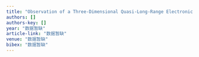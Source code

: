```yaml
---
title: "Observation of a Three-Dimensional Quasi-Long-Range Electronic Supermodulation in YBa₂Cu₃O7-ₓ/La0. ₇Ca0. ₃MnO₃ Heterostructures"
authors: []
authors-key: []
year: "数据暂缺"
article-link: "数据暂缺"
venue: "数据暂缺"
bibex: "数据暂缺"
---
```

